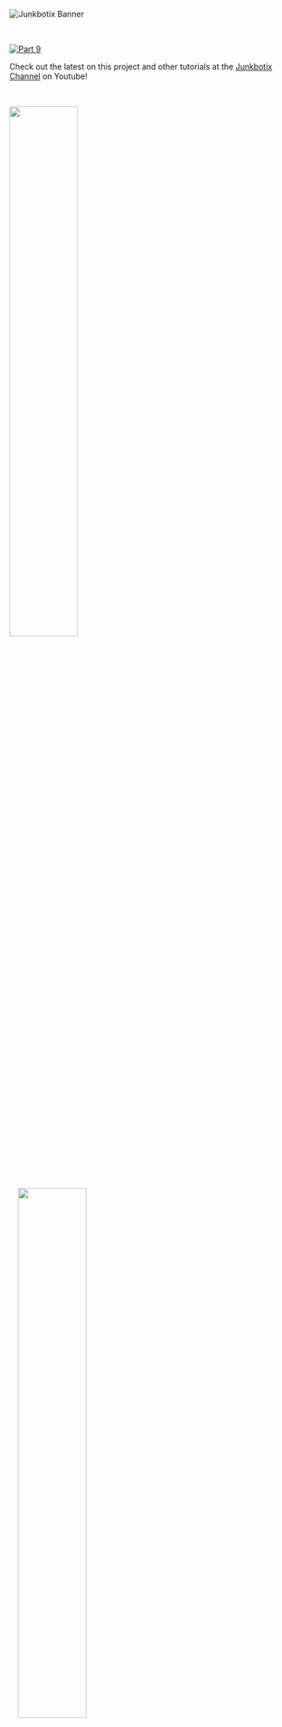 ![Junkbotix Banner](./images/banner-1024px.jpg)

<br>

[![Part 9](./images/chassis-electrical-720px.jpg)](https://www.youtube.com/watch?v=LijISf1I_SE)

Check out the latest on this project and other tutorials at the [Junkbotix Channel](https://www.youtube.com/channel/UCNxQ47xBEYjD-mey_lxj9Aw) on Youtube!

<br>

<img src="./images/parts-720px.jpg" width="49%" /><span style="margin-left: 15px;" /><img src="./images/completed-720px.jpg" width="49%" />

<br>

Once you have your robot chassis built, you'll need a source of electricity, and ideally a way to control it. Having such a system in place will allow you to more easily develop and maintain the robot's software, while also keeping things neat and tidy, which will help in future maintenance.

But to build such a system, you'll need to plan, design and fabricate it accordingly. How you plan your robot's electrical needs is just as important as its mechanicals, electronics, and code needs. Without a cohesive plan, you might end up with a messy entanglement of wires and tape, making future changes or fixes difficult.

Planning involves coming up with a layout of your electrical system and needs, along with understanding what sub-systems you need to supply power to, and what their voltage and current needs will likely be. How your chassis is built will help determine how you route wiring, and place circuit boards and other parts (indeed, during the design and fabrication of your chassis, you will also need to keep in mind the eventual electrical plan).

This may all sounds like a "chicken-and-egg" problem, but it doesn't have to be. You can design your electrical system first, and then design and fabricate a chassis around that. Or, you can have a rough idea of what you'll later need, and keep it in mind as you build your chassis. You may later need to alter your electrical plans, or even your chassis, but usually, if you have a fairly solid idea in place, any deviations will likely be minor.

## Quicklinks

* [Layout](./layout)
* [Parts](./parts)
  * [Battery](./parts/battery)
  * [Breaker and Fuses](./parts/fuses)
  * [Switches](./parts/switches)
  * [Indicators](./parts/indicators)
  * [Motor Controllers](./parts/motor-controllers)
* [Mechanical](./mechanical)
  * [Panel](./mechanical/panel)
  * [Enclosure](./mechanical/enclosure)
  * [Beacon Support Pole](./mechanical/beacon-pole)
  * [Battery Strap](./mechanical/battery-strap)
* [Wiring](./wiring)

<br>

## Layout
[<img src="./layout/images/battery-placement-720px.jpg" width="49%" />](./layout)

## Battery (12 VDC, 7Ah)
[<img src="./parts/battery/images/battery-720px.jpg" width="49%" />](./parts/battery)

## Breaker (30A) and Fuses
[<img src="./parts/fuses/images/breaker-fuses-battery-720px.jpg" width="49%" />](./parts/fuses)

## Switches
[<img src="./parts/switches/images/small-switch-720px.jpg" width="49%" />](./parts/switches)

## Indicators
[<img src="./parts/indicators/images/leds-720px.jpg" width="49%" />](./parts/indicators)

## Motor Controllers
[<img src="./parts/motor-controllers/images/motor-controllers-720px.jpg" width="49%" />](./parts/motor-controllers)

## Panel
[<img src="./mechanical/panel/images/panel-720px.jpg" width="49%" />](./mechanical/panel)

## Enclosure
[<img src="./mechanical/enclosure/images/completed-enclosure-720px.jpg" width="49%" />](./mechanical/enclosure)

## Beacon Support Pole
[<img src="./mechanical/beacon-pole/images/complete-system-2-720px.jpg" width="49%" />](./mechanical/beacon-pole)

## Battery Strap
[<img src="./mechanical/battery-strap/images/battery-strap-2-720px.jpg" width="49%" />](./mechanical/battery-strap)

## Wiring
[<img src="./wiring/images/16awg-wire-720px.jpg" width="49%" />](./wiring)